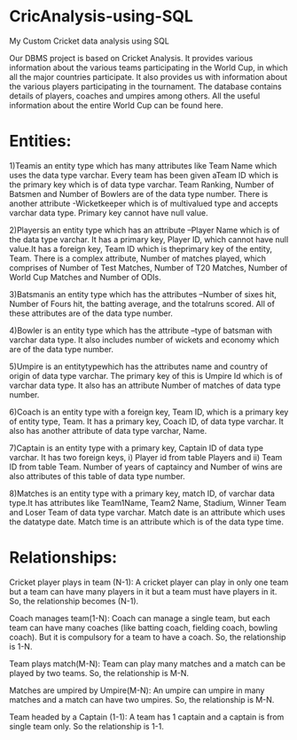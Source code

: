 # CricAnalysis-using-SQL
My Custom Cricket data analysis using SQL

Our DBMS project is based on Cricket Analysis. It provides various information about the various teams participating in the World Cup, in which all the major countries participate. It also provides us with information about the various players participating in the tournament. The database contains details of players, coaches and umpires among others. All the useful information about the entire World Cup can be found here.

# Entities:

1)Teamis an entity type which has many attributes like Team Name which uses the data type varchar. Every team has been given aTeam ID which is the primary key which is of data type varchar. Team Ranking, Number of Batsmen and Number of Bowlers are of the data type number. There is another attribute -Wicketkeeper which is of multivalued type and accepts varchar data type. Primary key cannot have null value.

2)Playersis an entity type which has an attribute –Player Name which is of the data type varchar. It has a primary key, Player ID, which cannot have null value.It has a foreign key, Team ID which is theprimary key of the entity, Team. There is a complex attribute, Number of matches played, which comprises of Number of Test Matches, Number of T20 Matches, Number of World Cup Matches and Number of ODIs.

3)Batsmanis an entity type which has the attributes –Number of sixes hit, Number of Fours hit, the batting average, and the totalruns scored. All of these attributes are of the data type number.

4)Bowler is an entity type which has the attribute –type of batsman with varchar data type. It also includes number of wickets and economy which are of the data type number.

5)Umpire is an entitytypewhich has the attributes name and country of origin of data type varchar. The primary key of this is Umpire Id which is of varchar data type. It also has an attribute Number of matches of data type number.

6)Coach is an entity type with a foreign key, Team ID, which is  a primary key of entity type, Team. It has a primary key, Coach ID, of data type varchar. It also has another attribute of data type varchar, Name.

7)Captain is an entity type with a primary key, Captain ID of data type varchar. It has two foreign keys, 
i) Player id from table Players and 
ii) Team ID from table Team. Number of years of captaincy and Number of wins are also attributes of this table of data type number.

8)Matches is an entity type with a primary key, match ID, of varchar data type.It has attributes like Team1Name, Team2 Name, Stadium, Winner Team and Loser Team of data type varchar. Match date is an attribute which uses the datatype date. Match time is an attribute which is of the data type time.

# Relationships:

Cricket player plays in team (N-1):
A cricket player can play in only one team but a team can have many players in it but a team must have players in it. So, the relationship becomes (N-1).

Coach manages team(1-N):
Coach can manage a single team, but each team can have many coaches (like batting coach, fielding coach, bowling coach). But it is compulsory for a team to have a coach. So, the relationship is 1-N.

Team plays match(M-N):
Team can play many matches and a match can be played by two teams. So, the relationship is M-N. 

Matches are umpired by Umpire(M-N):
An umpire can umpire in many matches and a match can have two umpires. So, the relationship is M-N.

Team headed by a Captain (1-1):
A team has 1 captain and a captain is from single team only. So the relationship is 1-1.

